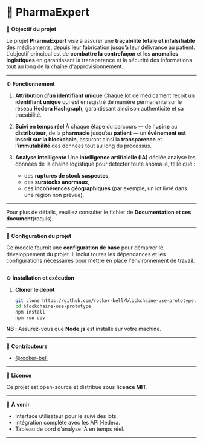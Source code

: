 # 💊 **PharmaExpert**

 🎯 **Objectif du projet**

Le projet **PharmaExpert** vise à assurer une **traçabilité totale et infalsifiable** des médicaments, depuis leur fabrication jusqu’à leur délivrance au patient. L’objectif principal est de **combattre la contrefaçon** et les **anomalies logistiques** en garantissant la transparence et la sécurité des informations tout au long de la chaîne d'approvisionnement.

---

 ⚙️ **Fonctionnement**

1. **Attribution d’un identifiant unique**
   Chaque lot de médicament reçoit un **identifiant unique** qui est enregistré de manière permanente sur le réseau **Hedera Hashgraph**, garantissant ainsi son authenticité et sa traçabilité.

2. **Suivi en temps réel**
   À chaque étape du parcours — de l'**usine** au **distributeur**, de la **pharmacie** jusqu’au **patient** — un **événement est inscrit sur la blockchain**, assurant ainsi la **transparence** et l’**immutabilité** des données tout au long du processus.

3. **Analyse intelligente**
   Une **intelligence artificielle (IA)** dédiée analyse les données de la chaîne logistique pour détecter toute anomalie, telle que :

   * des **ruptures de stock suspectes**,
   * des **surstocks anormaux**,
   * des **incohérences géographiques** (par exemple, un lot livré dans une région non prévue).

---

Pour plus de détails, veuillez consulter le fichier de **Documentation et ces document**(requis).

---

 🧩 **Configuration du projet**

Ce modèle fournit une **configuration de base** pour démarrer le développement du projet. Il inclut toutes les dépendances et les configurations nécessaires pour mettre en place l'environnement de travail.

---

 ⚙️ **Installation et exécution**

1. **Cloner le dépôt**

   ```bash
   git clone https://github.com/rocker-bell/blockchaine-use-prototype.git
   cd blockchaine-use-prototype
   npm install
   npm run dev
   ```

**NB :** Assurez-vous que **Node.js** est installé sur votre machine.

---

👥 **Contributeurs**

* [@rocker-bell](https://github.com/rocker-bell)

---

 📘 **Licence**

Ce projet est open-source et distribué sous **licence MIT**.

---

🚀 **À venir**

* Interface utilisateur pour le suivi des lots.
* Intégration complète avec les API Hedera.
* Tableau de bord d’analyse IA en temps réel.

---


